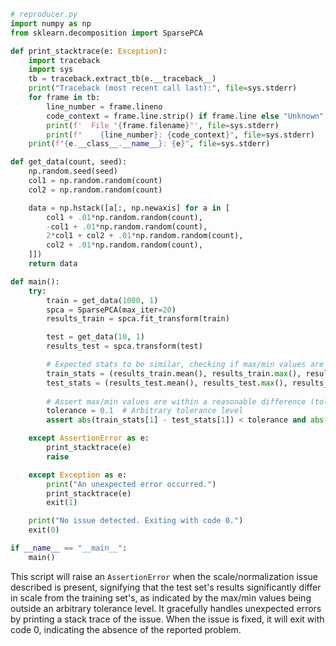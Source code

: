 ```python
# reproducer.py
import numpy as np
from sklearn.decomposition import SparsePCA

def print_stacktrace(e: Exception):
    import traceback
    import sys
    tb = traceback.extract_tb(e.__traceback__)
    print("Traceback (most recent call last):", file=sys.stderr)
    for frame in tb:
        line_number = frame.lineno
        code_context = frame.line.strip() if frame.line else "Unknown"
        print(f'  File "{frame.filename}"', file=sys.stderr)
        print(f"    {line_number}: {code_context}", file=sys.stderr)
    print(f"{e.__class__.__name__}: {e}", file=sys.stderr)

def get_data(count, seed):
    np.random.seed(seed)
    col1 = np.random.random(count)
    col2 = np.random.random(count)

    data = np.hstack([a[:, np.newaxis] for a in [
        col1 + .01*np.random.random(count),
        -col1 + .01*np.random.random(count),
        2*col1 + col2 + .01*np.random.random(count),
        col2 + .01*np.random.random(count),
    ]])
    return data

def main():
    try:
        train = get_data(1000, 1)
        spca = SparsePCA(max_iter=20)
        results_train = spca.fit_transform(train)

        test = get_data(10, 1)
        results_test = spca.transform(test)

        # Expected stats to be similar, checking if max/min values are in similar range
        train_stats = (results_train.mean(), results_train.max(), results_train.min())
        test_stats = (results_test.mean(), results_test.max(), results_test.min())
        
        # Assert max/min values are within a reasonable difference (tolerance)
        tolerance = 0.1  # Arbitrary tolerance level
        assert abs(train_stats[1] - test_stats[1]) < tolerance and abs(train_stats[2] - test_stats[2]) < tolerance, "Scale of results differs significantly between training and testing."

    except AssertionError as e:
        print_stacktrace(e)
        raise

    except Exception as e:
        print("An unexpected error occurred.")
        print_stacktrace(e)
        exit(1)

    print("No issue detected. Exiting with code 0.")
    exit(0)

if __name__ == "__main__":
    main()
```

This script will raise an `AssertionError` when the scale/normalization issue described is present, signifying that the test set's results significantly differ in scale from the training set's, as indicated by the max/min values being outside an arbitrary tolerance level. It gracefully handles unexpected errors by printing a stack trace of the issue. When the issue is fixed, it will exit with code 0, indicating the absence of the reported problem.